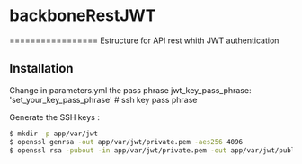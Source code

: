 
# backboneRestJWT
=================
Estructure for API rest whith JWT authentication

Installation
------------

Change in parameters.yml the pass phrase
jwt_key_pass_phrase:  'set_your_key_pass_phrase'              # ssh key pass phrase

Generate the SSH keys :

``` bash
$ mkdir -p app/var/jwt
$ openssl genrsa -out app/var/jwt/private.pem -aes256 4096
$ openssl rsa -pubout -in app/var/jwt/private.pem -out app/var/jwt/public.pem
```